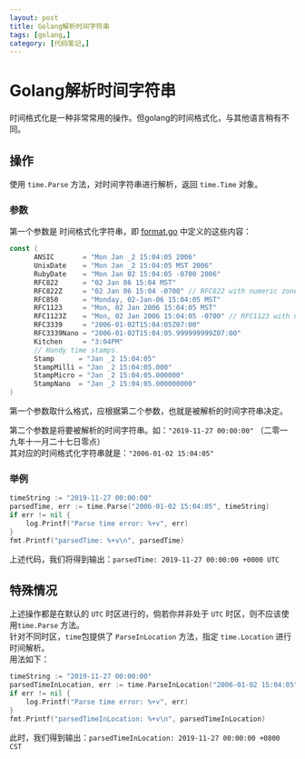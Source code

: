 ```yaml
---
layout: post
title: Golang解析时间字符串
tags: [golang,]
category: [代码笔记,]
---
```


# Golang解析时间字符串

时间格式化是一种非常常用的操作。但golang的时间格式化，与其他语言稍有不同。

## 操作

使用 `time.Parse` 方法，对时间字符串进行解析，返回 `time.Time` 对象。  

### 参数

第一个参数是 时间格式化字符串，即 [format.go](https://golang.org/src/time/format.go) 中定义的这些内容：

```go
const (
      ANSIC       = "Mon Jan _2 15:04:05 2006"
      UnixDate    = "Mon Jan _2 15:04:05 MST 2006"
      RubyDate    = "Mon Jan 02 15:04:05 -0700 2006"
      RFC822      = "02 Jan 06 15:04 MST"
      RFC822Z     = "02 Jan 06 15:04 -0700" // RFC822 with numeric zone
      RFC850      = "Monday, 02-Jan-06 15:04:05 MST"
      RFC1123     = "Mon, 02 Jan 2006 15:04:05 MST"
      RFC1123Z    = "Mon, 02 Jan 2006 15:04:05 -0700" // RFC1123 with numeric zone
      RFC3339     = "2006-01-02T15:04:05Z07:00"
      RFC3339Nano = "2006-01-02T15:04:05.999999999Z07:00"
      Kitchen     = "3:04PM"
      // Handy time stamps.
      Stamp      = "Jan _2 15:04:05"
      StampMilli = "Jan _2 15:04:05.000"
      StampMicro = "Jan _2 15:04:05.000000"
      StampNano  = "Jan _2 15:04:05.000000000"
)
```

第一个参数取什么格式，应根据第二个参数，也就是被解析的时间字符串决定。

第二个参数是将要被解析的时间字符串。如：`"2019-11-27 00:00:00"` （二零一九年十一月二十七日零点）  
其对应的时间格式化字符串就是：`"2006-01-02 15:04:05"`

### 举例

```go
timeString := "2019-11-27 00:00:00"
parsedTime, err := time.Parse("2006-01-02 15:04:05", timeString)
if err != nil {
	log.Printf("Parse time error: %+v", err)
}
fmt.Printf("parsedTime: %+v\n", parsedTime)
```

上述代码，我们将得到输出：`parsedTime: 2019-11-27 00:00:00 +0000 UTC`

## 特殊情况

上述操作都是在默认的 `UTC` 时区进行的，倘若你并非处于 `UTC` 时区，则不应该使用`time.Parse` 方法。  
针对不同时区，`time`包提供了 `ParseInLocation` 方法，指定 `time.Location` 进行时间解析。  
用法如下：

```go
timeString := "2019-11-27 00:00:00"
parsedTimeInLocation, err := time.ParseInLocation("2006-01-02 15:04:05", timeString, time.Local) // 注意此处不同
if err != nil {
	log.Printf("Parse time error: %+v", err)
}
fmt.Printf("parsedTimeInLocation: %+v\n", parsedTimeInLocation)
```

此时，我们得到输出：`parsedTimeInLocation: 2019-11-27 00:00:00 +0800 CST`